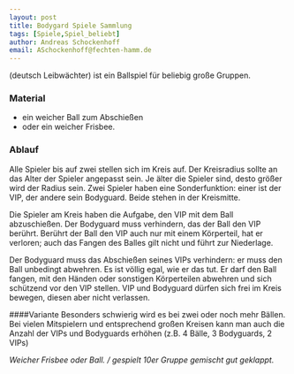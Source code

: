 ```yaml
---
layout: post
title: Bodygard Spiele Sammlung 
tags: [Spiele,Spiel_beliebt]
author: Andreas Schockenhoff 
email: ASchockenhoff@fechten-hamm.de
---
```

(deutsch Leibwächter) ist ein Ballspiel für beliebig große Gruppen.

### Material
* ein weicher Ball zum Abschießen
* oder ein weicher Frisbee.

### Ablauf
Alle Spieler bis auf zwei stellen sich im Kreis auf. Der Kreisradius sollte an das Alter der Spieler angepasst sein. 
Je älter die Spieler sind, desto größer wird der Radius sein. 
Zwei Spieler haben eine Sonderfunktion: einer ist der VIP, der andere sein Bodyguard. Beide stehen in der Kreismitte.

Die Spieler am Kreis haben die Aufgabe, den VIP mit dem Ball abzuschießen. Der Bodyguard muss verhindern, das der Ball den VIP berührt. 
Berührt der Ball den VIP auch nur mit einem Körperteil, hat er verloren; auch das Fangen des Balles gilt nicht und führt zur Niederlage.

Der Bodyguard muss das Abschießen seines VIPs verhindern: er muss den Ball unbedingt abwehren. Es ist völlig egal, wie er das tut. 
Er darf den Ball fangen, mit den Händen oder sonstigen Körperteilen abwehren und sich schützend vor den VIP stellen. 
VIP und Bodyguard dürfen sich frei im Kreis bewegen, diesen aber nicht verlassen.

####Variante
Besonders schwierig wird es bei zwei oder noch mehr Bällen.
Bei vielen Mitspielern und entsprechend großen Kreisen kann man auch die Anzahl der VIPs und Bodyguards erhöhen (z.B. 4 Bälle, 3 Bodyguards, 2 VIPs)

_Weicher Frisbee oder Ball. / gespielt 10er Gruppe gemischt gut geklappt._
  
